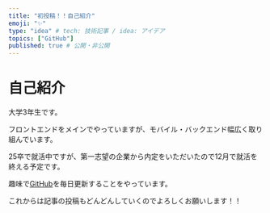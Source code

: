 ```yaml
---
title: "初投稿！！自己紹介"
emoji: "✨"
type: "idea" # tech: 技術記事 / idea: アイデア
topics: ["GitHub"]
published: true # 公開・非公開
---
```


# 自己紹介

大学3年生です。

フロントエンドをメインでやっていますが、モバイル・バックエンド幅広く取り組んでいます。

25卒で就活中ですが、第一志望の企業から内定をいただいたので12月で就活を終える予定です。

趣味で[GitHub](https://github.com/illionillion)を毎日更新することをやっています。

これからは記事の投稿もどんどんしていくのでよろしくお願いします！！